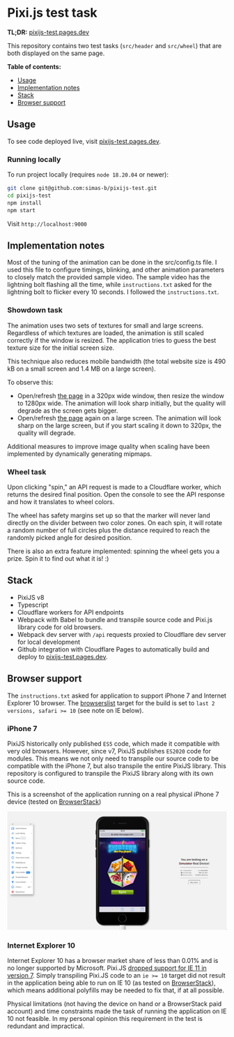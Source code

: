# Pixi.js test task

**TL;DR:** [pixijs-test.pages.dev](https://pixijs-test.pages.dev)

This repository contains two test tasks (`src/header` and `src/wheel`) that are both displayed on the same page. 

**Table of contents:**
 - [Usage](#usage)
 - [Implementation notes](#implementation)
 - [Stack](#stack)
 - [Browser support](#browser-support)

<a id="usage"></a>
## Usage

To see code deployed live, visit [pixijs-test.pages.dev](https://pixijs-test.pages.dev).

### Running locally

To run project locally (requires `node 18.20.04` or newer):

```bash
git clone git@github.com:simas-b/pixijs-test.git
cd pixijs-test
npm install
npm start
```

Visit `http://localhost:9000`

<a id="implementation"></a>
## Implementation notes

Most of the tuning of the animation can be done in the src/config.ts file. I used this file to configure timings, blinking, and other animation parameters to closely match the provided sample video. The sample video has the lightning bolt flashing all the time, while `instructions.txt` asked for the lightning bolt to flicker every 10 seconds. I followed the `instructions.txt`.

### Showdown task
The animation uses two sets of textures for small and large screens. Regardless of which textures are loaded, the animation is still scaled correctly if the window is resized. The application tries to guess the best texture size for the initial screen size.

This technique also reduces mobile bandwidth (the total website size is 490 kB on a small screen and 1.4 MB on a large screen).

To observe this:

* Open/refresh [the page](https://pixijs-test.pages.dev) in a 320px wide window, then resize the window to 1280px wide. The animation will look sharp initially, but the quality will degrade as the screen gets bigger.
* Open/refresh [the page](https://pixijs-test.pages.dev) again on a large screen. The animation will look sharp on the large screen, but if you start scaling it down to 320px, the quality will degrade.

Additional measures to improve image quality when scaling have been implemented by dynamically generating mipmaps.

### Wheel task

Upon clicking "spin," an API request is made to a Cloudflare worker, which returns the desired final position. Open the console to see the API response and how it translates to wheel colors.

The wheel has safety margins set up so that the marker will never land directly on the divider between two color zones. On each spin, it will rotate a random number of full circles plus the distance required to reach the randomly picked angle for desired position.

There is also an extra feature implemented: spinning the wheel gets you a prize. Spin it to find out what it is! :)

<a id="stack"></a>
## Stack

* PixiJS v8
* Typescript
* Cloudflare workers for API endpoints
* Webpack with Babel to bundle and transpile source code and Pixi.js library code for old browsers.
* Webpack dev server with `/api` requests proxied to Cloudflare dev server for local development
* Github integration with Cloudflare Pages to automatically build and deploy to [pixijs-test.pages.dev](https://pixijs-test.pages.dev). 

<a id="browser-support"></a>
## Browser support

The `instructions.txt` asked for application to support iPhone 7 and Internet Explorer 10 browser. The [browserslist](https://browsersl.ist/) target for the build is set to `last 2 versions, safari >= 10` (see note on IE below).

### iPhone 7

PixiJS historically only published `ES5` code, which made it compatible with very old browsers. However, since v7, PixiJS publishes `ES2020` code for modules. This means we not only need to transpile our source code to be compatible with the iPhone 7, but also transpile the entire PixiJS library. This repository is configured to transpile the PixiJS library along with its own source code.

This is a screenshot of the application running on a real physical iPhone 7 device (tested on [BrowserStack](https://www.browserstack.com/))

![Screenshot of app running on iPhone 7](screenshots/iphone7.png "Application running on iPhone 7")

### Internet Explorer 10

Internet Explorer 10 has a browser market share of less than 0.01%  and is no longer supported by Microsoft. Pixi.JS [dropped support for IE 11 in version 7](https://pixijs.com/8.x/guides/migrations/v7#-dropping-internet-explorer). Simply transpiling Pixi.JS code to an `ie >= 10` target did not result in the application being able to run on IE 10 (as tested on [BrowserStack](https://www.browserstack.com/)), which means additional polyfills may be needed to fix that, if at all possible. 

Physical limitations (not having the device on hand or a BrowserStack paid account) and time constraints made the task of running the application on IE 10 not feasible. In my personal opinion this requirement in the test is redundant and impractical.